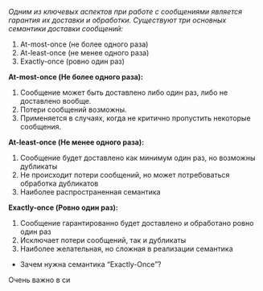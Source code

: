 *Одним из ключевых аспектов при работе с сообщениями является гарантия их доставки и обработки. Существуют три основных семантики доставки сообщений:*

1)	At-most-once (не более одного раза)
2)  At-least-once (не менее одного раза)
3)  Exactly-once (ровно один раз)



**At-most-once (Не более одного раза):**
1) Сообщение может быть доставлено либо один раз, либо не доставлено вообще. 
2) Потери сообщений возможны.
3) Применяется в случаях, когда не критично пропустить некоторые сообщения.


**At-least-once (Не менее одного раза):**
1) Сообщение будет доставлено как минимум один раз, но возможны дубликаты
2) Не происходит потери сообщений, но может потребоваться обработка дубликатов
3) Наиболее распространенная семантика


**Exactly-once (Ровно один раз):**
1) Сообщение гарантированно будет доставлено и обработано ровно один раз
2) Исключает потери сообщений, так и дубликаты
3) Наиболее желательная, но сложная в реализации семантика


- Зачем нужна семантика “Exactly-Once”?

Очень важно в си